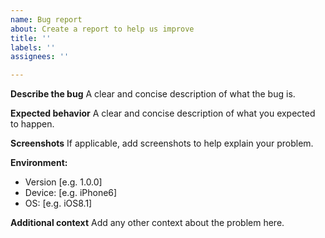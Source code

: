 ```yaml
---
name: Bug report
about: Create a report to help us improve
title: ''
labels: ''
assignees: ''

---
```


**Describe the bug**
A clear and concise description of what the bug is.

**Expected behavior**
A clear and concise description of what you expected to happen.

**Screenshots**
If applicable, add screenshots to help explain your problem.

**Environment:**
 - Version [e.g. 1.0.0]
 - Device: [e.g. iPhone6]
 - OS: [e.g. iOS8.1]

**Additional context**
Add any other context about the problem here.

